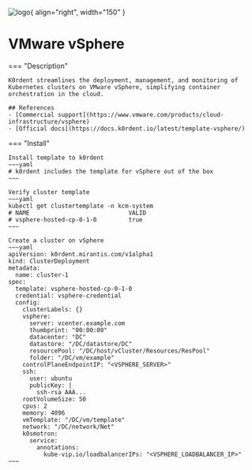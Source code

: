 ![logo](https://upload.wikimedia.org/wikipedia/commons/2/2e/VMware-vSphere-7.jpg){ align="right", width="150" }
# VMware vSphere

=== "Description"

    K0rdent streamlines the deployment, management, and monitoring of Kubernetes clusters on VMware vSphere, simplifying container orchestration in the cloud.

    ## References
    - [Commercial support](https://www.vmware.com/products/cloud-infrastructure/vsphere)
    - [Official docs](https://docs.k0rdent.io/latest/template-vsphere/)

=== "Install"

    Install template to k0rdent
    ~~~yaml
    # k0rdent includes the template for vSphere out of the box
    ~~~
    
    Verify cluster template
    ~~~yaml
    kubectl get clustertemplate -n kcm-system
    # NAME                            VALID
    # vsphere-hosted-cp-0-1-0         true
    ~~~

    Create a cluster on vSphere
    ~~~yaml
    apiVersion: k0rdent.mirantis.com/v1alpha1
    kind: ClusterDeployment
    metadata:
      name: cluster-1
    spec:
      template: vsphere-hosted-cp-0-1-0
      credential: vsphere-credential
      config:
        clusterLabels: {}
        vsphere:
          server: vcenter.example.com
          thumbprint: "00:00:00"
          datacenter: "DC"
          datastore: "/DC/datastore/DC"
          resourcePool: "/DC/host/vCluster/Resources/ResPool"
          folder: "/DC/vm/example"
        controlPlaneEndpointIP: "<VSPHERE_SERVER>"
        ssh:
          user: ubuntu
          publicKey: |
            ssh-rsa AAA...
        rootVolumeSize: 50
        cpus: 2
        memory: 4096
        vmTemplate: "/DC/vm/template"
        network: "/DC/network/Net"
        k0smotron:
          service:
            annotations:
              kube-vip.io/loadbalancerIPs: "<VSPHERE_LOADBALANCER_IP>"
    ~~~
